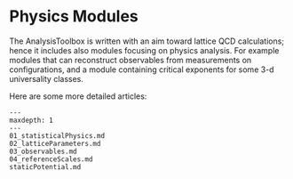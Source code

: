 Physics Modules
=============

The AnalysisToolbox is written with an aim toward lattice QCD calculations; 
hence it includes also modules focusing on physics analysis. For example 
modules that can reconstruct observables from measurements on configurations, 
and a module containing critical exponents for some 3-d
universality classes.

Here are some more detailed articles:

```{toctree}
---
maxdepth: 1
---
01_statisticalPhysics.md
02_latticeParameters.md
03_observables.md
04_referenceScales.md
staticPotential.md
```
